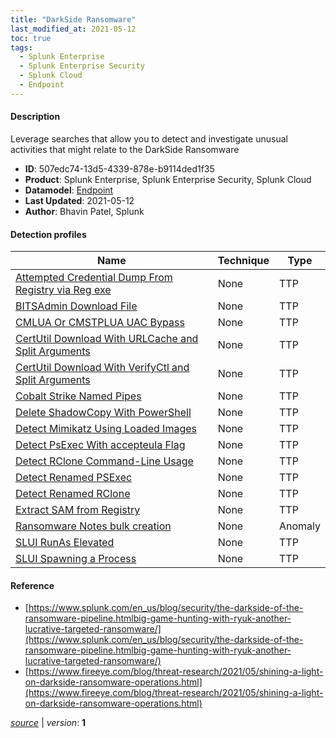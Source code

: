 ```yaml
---
title: "DarkSide Ransomware"
last_modified_at: 2021-05-12
toc: true
tags:
  - Splunk Enterprise
  - Splunk Enterprise Security
  - Splunk Cloud
  - Endpoint
---
```


#### Description

Leverage searches that allow you to detect and investigate unusual activities that might relate to the DarkSide Ransomware

- **ID**: 507edc74-13d5-4339-878e-b9114ded1f35
- **Product**: Splunk Enterprise, Splunk Enterprise Security, Splunk Cloud
- **Datamodel**: [Endpoint](https://docs.splunk.com/Documentation/CIM/latest/User/Endpoint)
- **Last Updated**: 2021-05-12
- **Author**: Bhavin Patel, Splunk

#### Detection profiles

| Name        | Technique   | Type         |
| ----------- | ----------- |--------------|
| [Attempted Credential Dump From Registry via Reg exe](/endpoint/attempted_credential_dump_from_registry_via_reg_exe/) | None | TTP |
| [BITSAdmin Download File](/endpoint/bitsadmin_download_file/) | None | TTP |
| [CMLUA Or CMSTPLUA UAC Bypass](/endpoint/cmlua_or_cmstplua_uac_bypass/) | None | TTP |
| [CertUtil Download With URLCache and Split Arguments](/endpoint/certutil_download_with_urlcache_and_split_arguments/) | None | TTP |
| [CertUtil Download With VerifyCtl and Split Arguments](/endpoint/certutil_download_with_verifyctl_and_split_arguments/) | None | TTP |
| [Cobalt Strike Named Pipes](/endpoint/cobalt_strike_named_pipes/) | None | TTP |
| [Delete ShadowCopy With PowerShell](/endpoint/delete_shadowcopy_with_powershell/) | None | TTP |
| [Detect Mimikatz Using Loaded Images](/endpoint/detect_mimikatz_using_loaded_images/) | None | TTP |
| [Detect PsExec With accepteula Flag](/endpoint/detect_psexec_with_accepteula_flag/) | None | TTP |
| [Detect RClone Command-Line Usage](/endpoint/detect_rclone_command-line_usage/) | None | TTP |
| [Detect Renamed PSExec](/endpoint/detect_renamed_psexec/) | None | TTP |
| [Detect Renamed RClone](/endpoint/detect_renamed_rclone/) | None | TTP |
| [Extract SAM from Registry](/endpoint/extract_sam_from_registry/) | None | TTP |
| [Ransomware Notes bulk creation](/endpoint/ransomware_notes_bulk_creation/) | None | Anomaly |
| [SLUI RunAs Elevated](/endpoint/slui_runas_elevated/) | None | TTP |
| [SLUI Spawning a Process](/endpoint/slui_spawning_a_process/) | None | TTP |

#### Reference

* [https://www.splunk.com/en_us/blog/security/the-darkside-of-the-ransomware-pipeline.htmlbig-game-hunting-with-ryuk-another-lucrative-targeted-ransomware/](https://www.splunk.com/en_us/blog/security/the-darkside-of-the-ransomware-pipeline.htmlbig-game-hunting-with-ryuk-another-lucrative-targeted-ransomware/)
* [https://www.fireeye.com/blog/threat-research/2021/05/shining-a-light-on-darkside-ransomware-operations.html](https://www.fireeye.com/blog/threat-research/2021/05/shining-a-light-on-darkside-ransomware-operations.html)



[*source*](https://github.com/splunk/security_content/tree/develop/stories/darkside_ransomware.yml) \| *version*: **1**